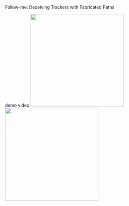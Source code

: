 Follow-me: Deceiving Trackers with Fabricated Paths



demo video
<img src="https://github.com/loushengtao/Follow-me/tree/main/demo/demo.gif" width='300'/>   <img src="https://github.com/loushengtao/Follow-me/tree/main/demo/demo.gif" width='300'/><br/>


